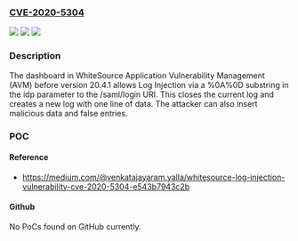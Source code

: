 ### [CVE-2020-5304](https://cve.mitre.org/cgi-bin/cvename.cgi?name=CVE-2020-5304)
![](https://img.shields.io/static/v1?label=Product&message=n%2Fa&color=blue)
![](https://img.shields.io/static/v1?label=Version&message=n%2Fa&color=blue)
![](https://img.shields.io/static/v1?label=Vulnerability&message=n%2Fa&color=brighgreen)

### Description

The dashboard in WhiteSource Application Vulnerability Management (AVM) before version 20.4.1 allows Log Injection via a %0A%0D substring in the idp parameter to the /saml/login URI. This closes the current log and creates a new log with one line of data. The attacker can also insert malicious data and false entries.

### POC

#### Reference
- https://medium.com/@venkatajayaram.yalla/whitesource-log-injection-vulnerability-cve-2020-5304-e543b7943c2b

#### Github
No PoCs found on GitHub currently.

